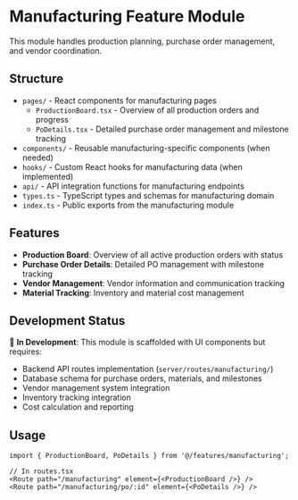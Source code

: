 # Manufacturing Feature Module

This module handles production planning, purchase order management, and vendor coordination.

## Structure

- `pages/` - React components for manufacturing pages
  - `ProductionBoard.tsx` - Overview of all production orders and progress
  - `PoDetails.tsx` - Detailed purchase order management and milestone tracking
- `components/` - Reusable manufacturing-specific components (when needed)
- `hooks/` - Custom React hooks for manufacturing data (when implemented)
- `api/` - API integration functions for manufacturing endpoints
- `types.ts` - TypeScript types and schemas for manufacturing domain
- `index.ts` - Public exports from the manufacturing module

## Features

- **Production Board**: Overview of all active production orders with status
- **Purchase Order Details**: Detailed PO management with milestone tracking
- **Vendor Management**: Vendor information and communication tracking
- **Material Tracking**: Inventory and material cost management

## Development Status

🚧 **In Development**: This module is scaffolded with UI components but requires:
- Backend API routes implementation (`server/routes/manufacturing/`)
- Database schema for purchase orders, materials, and milestones
- Vendor management system integration
- Inventory tracking integration
- Cost calculation and reporting

## Usage

```tsx
import { ProductionBoard, PoDetails } from '@/features/manufacturing';

// In routes.tsx
<Route path="/manufacturing" element={<ProductionBoard />} />
<Route path="/manufacturing/po/:id" element={<PoDetails />} />
```